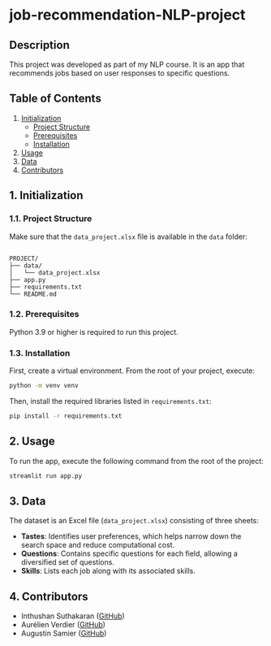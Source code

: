 # job-recommendation-NLP-project

## Description

This project was developed as part of my NLP course. It is an app that recommends jobs based on user responses to specific questions.

## Table of Contents
1. [Initialization](#1-initialization)
   - [Project Structure](#11-project-structure)
   - [Prerequisites](#12-prerequisites)
   - [Installation](#13-installation)
2. [Usage](#2-usage)
3. [Data](#3-data)
4. [Contributors](#4-contributors)

## 1. Initialization

### 1.1. Project Structure
Make sure that the `data_project.xlsx` file is available in the `data` folder:

```

PROJECT/
├── data/
│   └── data_project.xlsx
├── app.py
├── requirements.txt
└── README.md

````

### 1.2. Prerequisites
Python 3.9 or higher is required to run this project.

### 1.3. Installation
First, create a virtual environment. From the root of your project, execute:

```bash
python -m venv venv
````

Then, install the required libraries listed in `requirements.txt`:

```bash
pip install -r requirements.txt
```

## 2. Usage

To run the app, execute the following command from the root of the project:

```bash
streamlit run app.py
```

## 3. Data

The dataset is an Excel file (`data_project.xlsx`) consisting of three sheets:

* **Tastes**: Identifies user preferences, which helps narrow down the search space and reduce computational cost.
* **Questions**: Contains specific questions for each field, allowing a diversified set of questions.
* **Skills**: Lists each job along with its associated skills.

## 4. Contributors

* Inthushan Suthakaran ([GitHub](https://github.com/Inthushan23))
* Aurélien Verdier ([GitHub](https://github.com/aurelien0703))
* Augustin Samier ([GitHub](https://github.com/AugustinSamier))

